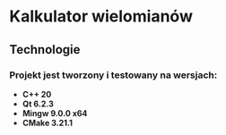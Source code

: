 # Kalkulator wielomianów

## Technologie
### Projekt jest tworzony i testowany na wersjach:
* **C++ 20**
* **Qt 6.2.3**
* **Mingw 9.0.0 x64**
* **CMake 3.21.1**